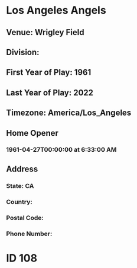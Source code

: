# Los Angeles Angels
## Venue: Wrigley Field
## Division: 
## First Year of Play: 1961
## Last Year of Play: 2022
## Timezone: America/Los_Angeles
## Home Opener
### 1961-04-27T00:00:00 at 6:33:00 AM
## Address
### 
### State: CA
### Country: 
### Postal Code: 
### Phone Number: 
# ID 108